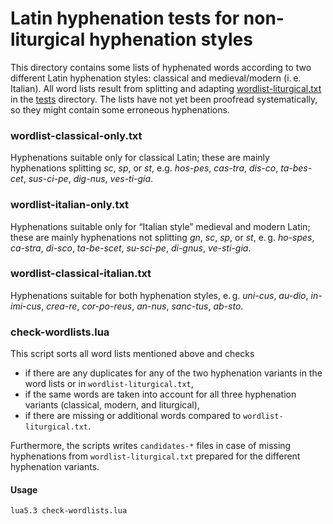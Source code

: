 # Latin hyphenation tests for non-liturgical hyphenation styles

This directory contains some lists of hyphenated words according to two
different Latin hyphenation styles: classical and medieval/modern (i. e.
Italian). All word lists result from splitting and adapting
[wordlist-liturgical.txt](../wordlist-liturgical.txt) in the [tests](../)
directory. The lists have not yet been proofread systematically, so they might
contain some erroneous hyphenations.

### wordlist-classical-only.txt

Hyphenations suitable only for classical Latin; these are mainly hyphenations
splitting *sc*, *sp*, or *st*, e.g. *hos-pes*, *cas-tra*, *dis-co*,
*ta-bes-cet*, *sus-ci-pe*, *dig-nus*, *ves-ti-gia*.

### wordlist-italian-only.txt

Hyphenations suitable only for “Italian style” medieval and modern Latin; these
are mainly hyphenations not splitting *gn*, *sc*, *sp*, or *st*, e. g.
*ho-spes*, *ca-stra*, *di-sco*, *ta-be-scet*, *su-sci-pe*, *di-gnus*,
*ve-sti-gia*.

### wordlist-classical-italian.txt

Hyphenations suitable for both hyphenation styles, e. g. *uni-cus*, *au-dio*,
*in-imi-cus*, *crea-re*, *cor-po-reus*, *an-nus*, *sanc-tus*, *ab-sto*.

### check-wordlists.lua

This script sorts all word lists mentioned above and checks
- if there are any duplicates for any of the two hyphenation variants in the
  word lists or in `wordlist-liturgical.txt`,
- if the same words are taken into account for all three hyphenation variants
  (classical, modern, and liturgical),
- if there are missing or additional words compared to
  `wordlist-liturgical.txt`.

Furthermore, the scripts writes `candidates-*` files in case of missing
hyphenations from `wordlist-liturgical.txt` prepared for the different
hyphenation variants.

#### Usage
	lua5.3 check-wordlists.lua
